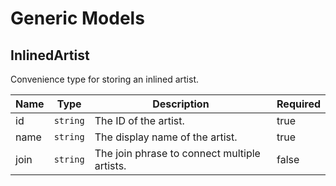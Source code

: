 # Generic Models

## InlinedArtist

Convenience type for storing an inlined artist.

| Name | Type     | Description                                  | Required |
| ---- | -------- | -------------------------------------------- | -------- |
| id   | `string` | The ID of the artist.                        | true     |
| name | `string` | The display name of the artist.              | true     |
| join | `string` | The join phrase to connect multiple artists. | false    |
